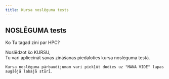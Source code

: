 ```yaml
---
title: Kursa noslēguma tests
---
```



## NOSLĒGUMA tests

Ko Tu tagad zini par HPC?

Noslēdzot šo KURSU,  
Tu vari apliecināt savas zināšanas piedaloties kursa noslēguma testā.  

```attention-recommendation {label: ""}
Kursa noslēguma pārbaudījumam vari piekļūt dodies uz "MANA VIDE" lapas augšējā labajā stūrī.
```
